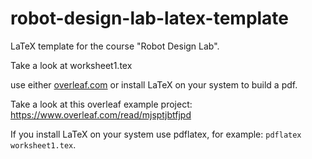 # robot-design-lab-latex-template

LaTeX template for the course "Robot Design Lab".

Take a look at worksheet1.tex

use either [overleaf.com](https://www.overleaf.com/) or install LaTeX on your system to build a pdf.

Take a look at this overleaf example project: https://www.overleaf.com/read/mjsptjbtfjpd

If you install LaTeX on your system use pdflatex, for example: `pdflatex worksheet1.tex`.
